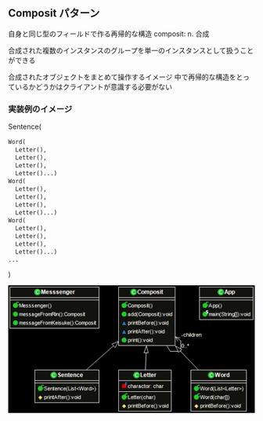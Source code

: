 ## Composit パターン
自身と同じ型のフィールドで作る再帰的な構造
composit: n. 合成

合成された複数のインスタンスのグループを単一のインスタンスとして扱うことができる

合成されたオブジェクトをまとめて操作するイメージ
中で再帰的な構造をとっているかどうかはクライアントが意識する必要がない

### 実装例のイメージ

Sentence(

	Word(
	  Letter(),
	  Letter(),
	  Letter(),
	  Letter()...)
	Word(
	  Letter(),
	  Letter(),
	  Letter(),
	  Letter()...)
	Word(
	  Letter(),
	  Letter(),
	  Letter(),
	  Letter()...)  
	...
)


![dia](https://github.com/keikohi/design-patterns/blob/master/src/composit/dia.png)

